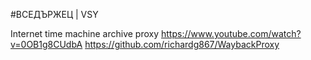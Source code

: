 #ВСЕДЪРЖЕЦ | VSY

Internet time machine archive proxy
https://www.youtube.com/watch?v=0OB1g8CUdbA
https://github.com/richardg867/WaybackProxy

